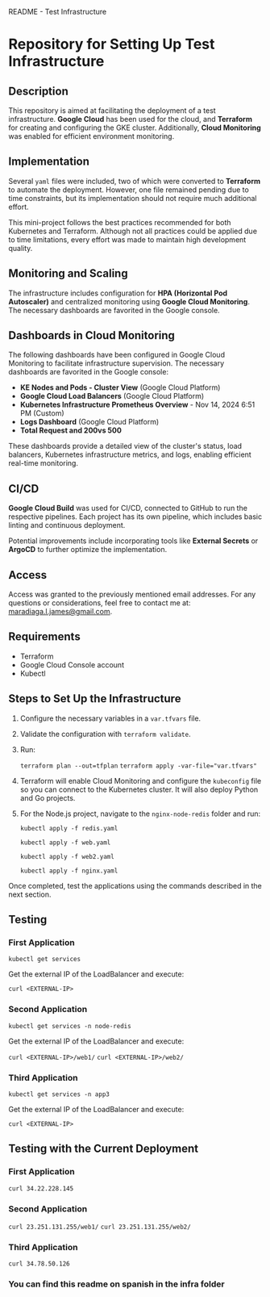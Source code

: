   README - Test Infrastructure

Repository for Setting Up Test Infrastructure
=============================================

Description
-----------

This repository is aimed at facilitating the deployment of a test infrastructure. **Google Cloud** has been used for the cloud, and **Terraform** for creating and configuring the GKE cluster. Additionally, **Cloud Monitoring** was enabled for efficient environment monitoring.

Implementation
--------------

Several `yaml` files were included, two of which were converted to **Terraform** to automate the deployment. However, one file remained pending due to time constraints, but its implementation should not require much additional effort.

This mini-project follows the best practices recommended for both Kubernetes and Terraform. Although not all practices could be applied due to time limitations, every effort was made to maintain high development quality.

Monitoring and Scaling
----------------------

The infrastructure includes configuration for **HPA (Horizontal Pod Autoscaler)** and centralized monitoring using **Google Cloud Monitoring**. The necessary dashboards are favorited in the Google console.

Dashboards in Cloud Monitoring
------------------------------

The following dashboards have been configured in Google Cloud Monitoring to facilitate infrastructure supervision. The necessary dashboards are favorited in the Google console:

*   **KE Nodes and Pods - Cluster View** (Google Cloud Platform)
*   **Google Cloud Load Balancers** (Google Cloud Platform)
*   **Kubernetes Infrastructure Prometheus Overview** - Nov 14, 2024 6:51 PM (Custom)
*   **Logs Dashboard** (Google Cloud Platform)
*   **Total Request and 200vs 500**

These dashboards provide a detailed view of the cluster's status, load balancers, Kubernetes infrastructure metrics, and logs, enabling efficient real-time monitoring.

CI/CD
-----

**Google Cloud Build** was used for CI/CD, connected to GitHub to run the respective pipelines. Each project has its own pipeline, which includes basic linting and continuous deployment.

Potential improvements include incorporating tools like **External Secrets** or **ArgoCD** to further optimize the implementation.

Access
------

Access was granted to the previously mentioned email addresses. For any questions or considerations, feel free to contact me at: [maradiaga.l.james@gmail.com](mailto:maradiaga.l.james@gmail.com).

Requirements
------------

*   Terraform
*   Google Cloud Console account
*   Kubectl

Steps to Set Up the Infrastructure
----------------------------------

1.  Configure the necessary variables in a `var.tfvars` file.
2.  Validate the configuration with `terraform validate`.
3.  Run:
    
    `terraform plan --out=tfplan`
    `terraform apply -var-file="var.tfvars"`
                        
    
4.  Terraform will enable Cloud Monitoring and configure the `kubeconfig` file so you can connect to the Kubernetes cluster. It will also deploy Python and Go projects.
5.  For the Node.js project, navigate to the `nginx-node-redis` folder and run:
    
    `kubectl apply -f redis.yaml`

    `kubectl apply -f web.yaml`

    `kubectl apply -f web2.yaml`
    
    `kubectl apply -f nginx.yaml`
                        
    

Once completed, test the applications using the commands described in the next section.

Testing
-------

### First Application

`kubectl get services`

Get the external IP of the LoadBalancer and execute:

`curl <EXTERNAL-IP>`

### Second Application

`kubectl get services -n node-redis`

Get the external IP of the LoadBalancer and execute:

`curl <EXTERNAL-IP>/web1/`
`curl <EXTERNAL-IP>/web2/`
            

### Third Application

`kubectl get services -n app3`

Get the external IP of the LoadBalancer and execute:

`curl <EXTERNAL-IP>`

Testing with the Current Deployment
-----------------------------------

### First Application

`curl 34.22.228.145`

### Second Application

`curl 23.251.131.255/web1/`
`curl 23.251.131.255/web2/`
            

### Third Application

`curl 34.78.50.126`

### You can find this readme on spanish in the infra folder